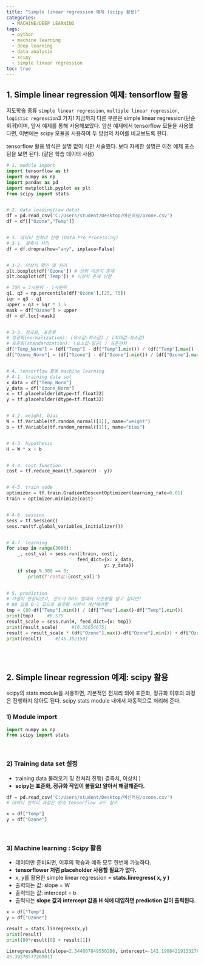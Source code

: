 ```yaml
---
title: "Simple linear regression 예제 (scipy 활용)"
categories: 
  - MACHINE/DEEP LEARNING
tags:
  - python
  - machine learning
  - deep learning
  - data analysis
  - scipy
  - simple linear regression
toc: true
---
```


## 1. Simple linear regression 예제: tensorflow 활용

지도학습 종류 `simple linear regression`, `multiple linear regression`, `logistic regression`3 가지!
지금까지 다룬 부분은 simple linear regression(단순회귀)이며, 앞서 예제를 통해 사용해보았다.
앞선 예제에서 tensorflow 모듈을 사용했다면, 이번에는 scipy 모듈을 사용하여 두 방법의 차이를 비교보도록 한다. 

tensorflow 활용 방식은 설명 없이 식만 서술했다. 
보다 자세한 설명은 이전 예제 포스팅을 보면 된다. (같은 학습 데이터 사용)<br>

```python
# 1. module import
import tensorflow as tf
import numpy as np
import pandas as pd
import matplotlib.pyplot as plt
from scipy import stats


# 2. data loading(raw data)
df = pd.read_csv('C:/Users/student/Desktop/머신러닝/ozone.csv')
df = df[["Ozone","Temp"]]


# 3. 데이터 전처리 진행 (Data Pre Processing)
# 3-1. 결측치 처리
df = df.dropna(how="any", inplace=False)


# 3-2. 이상치 확인 및 처리
plt.boxplot(df['Ozone']) # 상위 이상치 존재
plt.boxplot(df['Temp']) # 이상치 존재 안함

# IQR = 3사분위 - 1사분위
q1, q3 = np.percentile(df['Ozone'],[25, 75])
iqr = q3 - q1
upper = q3 + iqr * 1.5
mask = df["Ozone"] > upper
df = df.loc[~mask]


# 3-3. 정규화, 표준화
# 정규화(normalization): (요소값-최소값) / (최대값-최소값)
# 표준화(standardzation): (요소값-평균) / 표준편차
df["Temp_Norm"] = (df["Temp"] - df["Temp"].min()) / (df["Temp"].max() - df["Temp"].min()) 
df["Ozone_Norm"] = (df["Ozone"] - df["Ozone"].min()) / (df["Ozone"].max() - df["Ozone"].min()) 


# 4. tensorflow 활용 machine learning
# 4-1. training data set 
x_data = df["Temp_Norm"]
y_data = df["Ozone_Norm"]
x = tf.placeholder(dtype=tf.float32)
y = tf.placeholder(dtype=tf.float32)


# 4-2. weight, bias
W = tf.Variable(tf.random_normal([1]), name="weight")
b = tf.Variable(tf.random_normal([1]), name="bias")


# 4-3. hypothesis
H = W * x + b


# 4-4. cost function
cost = tf.reduce_mean(tf.square(H - y))


# 4-5. train node
optimizer = tf.train.GradientDescentOptimizer(learning_rate=0.01)
train = optimizer.minimize(cost)


# 4-6. session 
sess = tf.Session()
sess.run(tf.global_variables_initializer())


# 4-7. learning
for step in range(3000):
    _, cost_val = sess.run([train, cost],
                          feed_dict={x: x_data,
                                    y: y_data})
    if step % 300 == 0:
        print(f'cost값:{cost_val}')
        

# 5. prediction
# 가설이 완성되었고, 온도가 80도 일때의 오존량을 알고 싶다면?
# 80 값을 0-1 값으로 표준화 시켜서 계산해야함
tmp = (80-df["Temp"].min()) / (df["Temp"].max()-df["Temp"].min())
print(tmp)     #0.575
result_scale = sess.run(H, feed_dict={x: tmp})
print(result_scale)     #[0.36654675]
result = result_scale * (df["Ozone"].max()-df["Ozone"].min()) + df["Ozone"].min()
print(result)     #[45.352158]
```

<br><br>

## 2. Simple linear regression 예제: scipy 활용

scipy의 stats module을 사용하면, 기본적인 전처리 외에 표준화, 정규화 이후의 과정은 진행하지 않아도 된다.
scipy stats module 내에서 자동적으로 처리해 준다. <br>

### 1) Module import

```python
import numpy as np
from scipy import stats
```

<br>

### 2) Training data set 설정 

- training data 불러오기 및 전처리 진행( 결측치, 이상치 )
- **scipy는 표준화, 정규화 작업이 불필요! 알아서 해결해준다.** 

```python
df = pd.read_csv('C:/Users/student/Desktop/머신러닝/ozone.csv') 
# 데이터 전처리 과정은 위의 tensorflow 코드 참조

x = df["Temp"]
y = df["Ozone"]
```

<br>

### 3) Machine learning : Scipy 활용

- 데이터만 준비되면, 이후의 학습과 예측 모두 한번에 가능하다. 
- **tensorflower 처럼 placeholder 사용할 필요가 없다.**
- x, y를 활용한 simple linear regression = **stats.linregress( x, y )**
- 출력되는 값: slope = W
- 출력되는 값: intercept = b
- 출력되는 **slope 값과 intercept 값을 H 식에 대입하면 prediction 값이 출력된다.**<br>

```python
x = df["Temp"]
y = df["Ozone"]

result = stats.linregress(x,y)
print(result)
print(80*result[0] + result[1])

LinregressResult(slope=2.344807849550286, intercept=-142.19084219133276, rvalue=0.7515377011359844, pvalue=5.802324426210489e-22, stderr=0.19448560867502498)
45.39378577269011
```